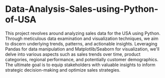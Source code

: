 # Data-Analysis-Sales-using-Python-of-USA
This project revolves around analyzing sales data for the USA using Python. Through meticulous data examination and visualization techniques, we aim to discern underlying trends, patterns, and actionable insights. Leveraging Pandas for data manipulation and Matplotlib/Seaborn for visualization, we'll delve into various aspects such as sales trends over time, product categories, regional performance, and potentially customer demographics. The ultimate goal is to equip stakeholders with valuable insights to inform strategic decision-making and optimize sales strategies.
